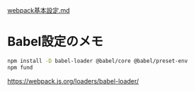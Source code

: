 [webpack基本設定.md](../README.md)

# Babel設定のメモ

```bash
npm install -D babel-loader @babel/core @babel/preset-env
npm fund
```
https://webpack.js.org/loaders/babel-loader/

